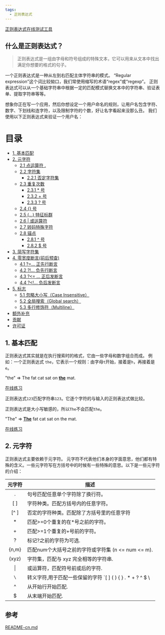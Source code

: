 ```yaml
---
tags:
  - 正则表达式
---
```

[正则表达式在线测试工具](https://regex101.com/)

## 什么是正则表达式？


> 正则表达式是一组由字母和符号组成的特殊文本，它可以用来从文本中找出满足你想要的格式的句子。

一个正则表达式是一种从左到右匹配主体字符串的模式。 “Regular expression”这个词比较拗口，我们常使用缩写的术语“regex”或“regexp”。 正则表达式可以从一个基础字符串中根据一定的匹配模式替换文本中的字符串、验证表单、提取字符串等等。

想象你正在写一个应用，然后你想设定一个用户命名的规则，让用户名包含字符、数字、下划线和连字符，以及限制字符的个数，好让名字看起来没那么丑。 我们使用以下正则表达式来验证一个用户名：

# 目录

- [1. 基本匹配](https://github.com/ziishaned/learn-regex/blob/master/translations/README-cn.md#1-%E5%9F%BA%E6%9C%AC%E5%8C%B9%E9%85%8D)
- [2. 元字符](https://github.com/ziishaned/learn-regex/blob/master/translations/README-cn.md#2-%E5%85%83%E5%AD%97%E7%AC%A6)
    - [2.1 点运算符 .](https://github.com/ziishaned/learn-regex/blob/master/translations/README-cn.md#21-%E7%82%B9%E8%BF%90%E7%AE%97%E7%AC%A6-)
    - [2.2 字符集](https://github.com/ziishaned/learn-regex/blob/master/translations/README-cn.md#22-%E5%AD%97%E7%AC%A6%E9%9B%86)
        - [2.2.1 否定字符集](https://github.com/ziishaned/learn-regex/blob/master/translations/README-cn.md#221-%E5%90%A6%E5%AE%9A%E5%AD%97%E7%AC%A6%E9%9B%86)
    - [2.3 重复次数](https://github.com/ziishaned/learn-regex/blob/master/translations/README-cn.md#23-%E9%87%8D%E5%A4%8D%E6%AC%A1%E6%95%B0)
        - [2.3.1 * 号](https://github.com/ziishaned/learn-regex/blob/master/translations/README-cn.md#231--%E5%8F%B7)
        - [2.3.2 + 号](https://github.com/ziishaned/learn-regex/blob/master/translations/README-cn.md#232--%E5%8F%B7)
        - [2.3.3 ? 号](https://github.com/ziishaned/learn-regex/blob/master/translations/README-cn.md#233--%E5%8F%B7)
    - [2.4 {} 号](https://github.com/ziishaned/learn-regex/blob/master/translations/README-cn.md#24--%E5%8F%B7)
    - [2.5 (...) 特征标群](https://github.com/ziishaned/learn-regex/blob/master/translations/README-cn.md#25--%E7%89%B9%E5%BE%81%E6%A0%87%E7%BE%A4)
    - [2.6 | 或运算符](https://github.com/ziishaned/learn-regex/blob/master/translations/README-cn.md#26--%E6%88%96%E8%BF%90%E7%AE%97%E7%AC%A6)
    - [2.7 转码特殊字符](https://github.com/ziishaned/learn-regex/blob/master/translations/README-cn.md#27-%E8%BD%AC%E7%A0%81%E7%89%B9%E6%AE%8A%E5%AD%97%E7%AC%A6)
    - [2.8 锚点](https://github.com/ziishaned/learn-regex/blob/master/translations/README-cn.md#28-%E9%94%9A%E7%82%B9)
        - [2.8.1 ^ 号](https://github.com/ziishaned/learn-regex/blob/master/translations/README-cn.md#281--%E5%8F%B7)
        - [2.8.2 $ 号](https://github.com/ziishaned/learn-regex/blob/master/translations/README-cn.md#282--%E5%8F%B7)
- [3. 简写字符集](https://github.com/ziishaned/learn-regex/blob/master/translations/README-cn.md#3-%E7%AE%80%E5%86%99%E5%AD%97%E7%AC%A6%E9%9B%86)
- [4. 零宽度断言(前后预查)](https://github.com/ziishaned/learn-regex/blob/master/translations/README-cn.md#4-%E9%9B%B6%E5%AE%BD%E5%BA%A6%E6%96%AD%E8%A8%80%E5%89%8D%E5%90%8E%E9%A2%84%E6%9F%A5)
    - [4.1 ?=... 正先行断言](https://github.com/ziishaned/learn-regex/blob/master/translations/README-cn.md#41--%E6%AD%A3%E5%85%88%E8%A1%8C%E6%96%AD%E8%A8%80)
    - [4.2 ?!... 负先行断言](https://github.com/ziishaned/learn-regex/blob/master/translations/README-cn.md#42--%E8%B4%9F%E5%85%88%E8%A1%8C%E6%96%AD%E8%A8%80)
    - [4.3 ?<= ... 正后发断言](https://github.com/ziishaned/learn-regex/blob/master/translations/README-cn.md#43---%E6%AD%A3%E5%90%8E%E5%8F%91%E6%96%AD%E8%A8%80)
    - [4.4 ?<!... 负后发断言](https://github.com/ziishaned/learn-regex/blob/master/translations/README-cn.md#44--%E8%B4%9F%E5%90%8E%E5%8F%91%E6%96%AD%E8%A8%80)
- [5. 标志](https://github.com/ziishaned/learn-regex/blob/master/translations/README-cn.md#5-%E6%A0%87%E5%BF%97)
    - [5.1 忽略大小写（Case Insensitive）](https://github.com/ziishaned/learn-regex/blob/master/translations/README-cn.md#51-%E5%BF%BD%E7%95%A5%E5%A4%A7%E5%B0%8F%E5%86%99-case-insensitive)
    - [5.2 全局搜索（Global search）](https://github.com/ziishaned/learn-regex/blob/master/translations/README-cn.md#52-%E5%85%A8%E5%B1%80%E6%90%9C%E7%B4%A2-global-search)
    - [5.3 多行修饰符（Multiline）](https://github.com/ziishaned/learn-regex/blob/master/translations/README-cn.md#53-%E5%A4%9A%E8%A1%8C%E4%BF%AE%E9%A5%B0%E7%AC%A6-multiline)
- [额外补充](https://github.com/ziishaned/learn-regex/blob/master/translations/README-cn.md#%E9%A2%9D%E5%A4%96%E8%A1%A5%E5%85%85)
- [贡献](https://github.com/ziishaned/learn-regex/blob/master/translations/README-cn.md#%E8%B4%A1%E7%8C%AE)
- [许可证](https://github.com/ziishaned/learn-regex/blob/master/translations/README-cn.md#%E8%AE%B8%E5%8F%AF%E8%AF%81)


## 1. 基本匹配

正则表达式其实就是在执行搜索时的格式，它由一些字母和数字组合而成。 例如：一个正则表达式 `the`，它表示一个规则：由字母`t`开始，接着是`h`，再接着是`e`。

"the" => The fat cat sat on [**the**](https://github.com/ziishaned/learn-regex/blob/master/translations/README-cn.md#learn-regex) mat.

[在线练习](https://regex101.com/r/dmRygT/1)

正则表达式`123`匹配字符串`123`。它逐个字符的与输入的正则表达式做比较。

正则表达式是大小写敏感的，所以`The`不会匹配`the`。

"The" => [**The**](https://github.com/ziishaned/learn-regex/blob/master/translations/README-cn.md#learn-regex) fat cat sat on the mat.

[在线练习](https://regex101.com/r/1paXsy/1)


## 2. 元字符

正则表达式主要依赖于元字符。 元字符不代表他们本身的字面意思，他们都有特殊的含义。一些元字符写在方括号中的时候有一些特殊的意思。以下是一些元字符的介绍：

| 元字符 | 描述 |
|:------:| ---- |
|.|句号匹配任意单个字符除了换行符。|
|[ ]|字符种类。匹配方括号内的任意字符。|
|[^ ]|否定的字符种类。匹配除了方括号里的任意字符|
|*|匹配>=0个重复的在*号之前的字符。|
|+|匹配>=1个重复的+号前的字符。|
|?|标记?之前的字符为可选.|
|{n,m}|匹配num个大括号之前的字符或字符集 (n <= num <= m).|
|(xyz)|字符集，匹配与 xyz 完全相等的字符串.|
|\||或运算符，匹配符号前或后的字符.|
|`\`|转义字符,用于匹配一些保留的字符 `[ ] ( ) { } . * + ? ^ $ \ |`|
|^|从开始行开始匹配.|
|$|从末端开始匹配.|







## 参考

[README-cn.md](https://github.com/ziishaned/learn-regex/blob/master/translations/README-cn.md)